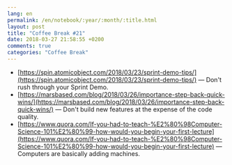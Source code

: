 ```yaml
---
lang: en
permalink: /en/notebook/:year/:month/:title.html
layout: post
title: "Coffee Break #21"
date: 2018-03-27 21:58:55 +0200
comments: true
categories: "Coffee Break"
---
```


- [https://spin.atomicobject.com/2018/03/23/sprint-demo-tips/](https://spin.atomicobject.com/2018/03/23/sprint-demo-tips/) &mdash; Don't rush through your Sprint Demo.
- [https://marsbased.com/blog/2018/03/26/importance-step-back-quick-wins/](https://marsbased.com/blog/2018/03/26/importance-step-back-quick-wins/) &mdash; Don't build new features at the expense of the code quality.
- [https://www.quora.com/If-you-had-to-teach-%E2%80%98Computer-Science-101%E2%80%99-how-would-you-begin-your-first-lecture](https://www.quora.com/If-you-had-to-teach-%E2%80%98Computer-Science-101%E2%80%99-how-would-you-begin-your-first-lecture) &mdash; Computers are basically adding machines.
